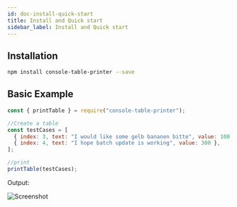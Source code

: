 ```yaml
---
id: doc-install-quick-start
title: Install and Quick start
sidebar_label: Install and Quick start
---
```


## Installation

```bash
npm install console-table-printer --save
```

## Basic Example

```javascript
const { printTable } = require("console-table-printer");

//Create a table
const testCases = [
  { index: 3, text: "I would like some gelb bananen bitte", value: 100 },
  { index: 4, text: "I hope batch update is working", value: 300 },
];

//print
printTable(testCases);
```

Output:

![Screenshot](https://cdn.jsdelivr.net/gh/ayonious/console-table-printer@master/static-resources/quick-print.png)
